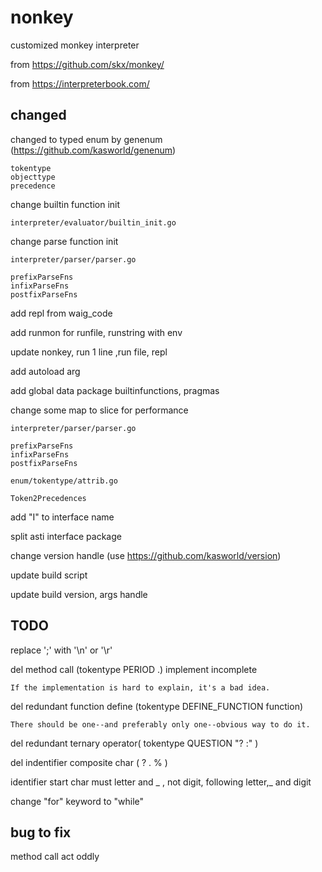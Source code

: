 # nonkey
customized monkey interpreter 

from https://github.com/skx/monkey/

from https://interpreterbook.com/

## changed 

changed to typed enum by genenum (https://github.com/kasworld/genenum)

    tokentype
    objecttype
    precedence

change builtin function init 

    interpreter/evaluator/builtin_init.go

change parse function init 

    interpreter/parser/parser.go 

    prefixParseFns
    infixParseFns
    postfixParseFns

add repl from waig_code

add runmon for runfile, runstring with env 

update nonkey, run 1 line ,run file, repl

add autoload arg

add global data package builtinfunctions, pragmas

change some map to slice for performance

    interpreter/parser/parser.go

    prefixParseFns
    infixParseFns
    postfixParseFns

    enum/tokentype/attrib.go

    Token2Precedences

add "I" to interface name

split asti interface package 

change version handle (use https://github.com/kasworld/version)

update build script

update build version, args handle

## TODO

replace ';' with '\n' or '\r'

del method call (tokentype PERIOD .) implement incomplete 

    If the implementation is hard to explain, it's a bad idea.

del redundant function define (tokentype DEFINE_FUNCTION function) 

    There should be one--and preferably only one--obvious way to do it.

del redundant ternary operator( tokentype QUESTION  "? :"  )

del indentifier composite char ( ? . %  ) 

identifier start char must letter and _ , not digit, following letter,_ and digit

change "for" keyword to "while"


## bug to fix 

method call act oddly